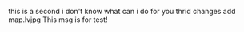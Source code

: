 this is a second
i don't know what can i do for you
thrid changes
add map.lvjpg
This msg is for test!
